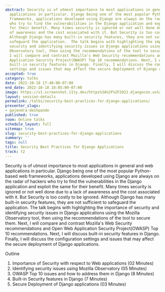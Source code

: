 ```yaml
---
abstract: Security is of utmost importance to most applications in general and web
  applications in particular. Django being one of the most popular Python-based web
  frameworks, applications developed using Django are always on the radar of hackers
  who try to find the vulnerabilities in the Django application and exploit the same
  for their benefit. Many times security is ignored or not well done due to a lack
  of awareness and the cost associated with it. But Security is too costly to be ignored.
  Although Django has many built-in security features, they are not sufficient to
  safeguard the application.  The talk begins with highlighting the importance of
  security and identifying security issues in Django applications using the Mozilla
  Observatory tool, then using the recommendations of the tool to secure them. Next,
  I will compare and contrast Mozilla's Web Security recommendations and Open Web
  Application Security Project(OWASP) Top 10 recommendations. Next, I will discuss
  built-in security features in Django. Finally, I will discuss the configuration
  settings and issues that may affect the secure deployment of Django applications.
accepted: true
category: talks
date: 2022-10-18 17:40:00-07:00
end_date: 2022-10-18 18:05:00-07:00
image: https://v1.screenshot.11ty.dev/https%3A%2F%2F2022.djangocon.us%2Fpresenters%2Fgajendra-deshpande/opengraph/
layout: session-details
permalink: /talks/security-best-practices-for-django-applications/
presenter_slugs:
- gajendra-deshpande
published: true
room: Online talks
schedule_layout: full
sitemap: true
slug: security-best-practices-for-django-applications
summary: ''
tags: null
title: Security Best Practices for Django Applications
track: t2
---
```


Security is of utmost importance to most applications in general and web applications in particular. Django being one of the most popular Python-based web frameworks, applications developed using Django are always on the radar of hackers who try to find the vulnerabilities in the Django application and exploit the same for their benefit. Many times security is ignored or not well done due to a lack of awareness and the cost associated with it. But Security is too costly to be ignored. Although Django has many built-in security features, they are not sufficient to safeguard the application.  The talk begins with highlighting the importance of security and identifying security issues in Django applications using the Mozilla Observatory tool, then using the recommendations of the tool to secure them. Next, I will compare and contrast Mozilla's Web Security recommendations and Open Web Application Security Project(OWASP) Top 10 recommendations. Next, I will discuss built-in security features in Django. Finally, I will discuss the configuration settings and issues that may affect the secure deployment of Django applications.

Outline
1. Importance of Security with respect to Web applications (02 Minutes)
2. Identifying security issues using Mozilla Observatory (05 Minutes)
3. OWASP Top 10 issues and how to address them in Django (8 Minutes)
4. Built-in Security features in Django (7 Minutes)
5. Secure Deployment of Django applications (03 Minutes)
